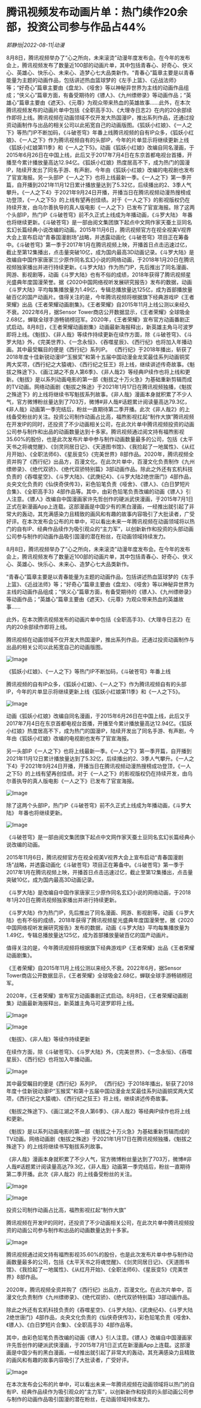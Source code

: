 # 腾讯视频发布动画片单：热门续作20余部，投资公司参与作品占44%

*郭静怡|2022-08-11|动漫*

8月8日，腾讯视频举办了“心之所向，未来滚烫”动漫年度发布会。在今年的发布会上，腾讯视频发布了数量近100部的动画片单，其中包括青春心、好奇心、侠义心、英雄心、快乐心、未来心、造梦心七大品类新作。“青春心”篇章主要是以青春能量为主题的动画作品，包括讲述热血篮球梦的《左手上篮》、《近战法师》等；“好奇心”篇章主要由《盘龙》、《哑舍》等以神秘异世界为主线的动画作品组成；“侠义心”篇章方面，有备受期待的《镖人》、《九州缥缈录》等动画作品；“英雄心”篇章主要由《遮天》、《元尊》为观众带来热血的英雄故事……此外，在本次腾讯视频发布的动画片单中包括《全职高手3》、《大理寺日志2》在内的20余部续作即将上线。腾讯视频在动画领域不仅开发大热国漫IP，推出系列作品，还通过投资动画制作与出品的相关公司以此拓宽自己的动画版图。《狐妖小红娘》、《一人之下》等热门IP不断加码，《斗破苍穹》年番上线腾讯视频的自有IP众多，《狐妖小红娘》、《一人之下》作为腾讯视频自有的头部IP，今年的片单显示将继续更新上线《狐妖小红娘第11季》和《一人之下5》。动画《狐妖小红娘》改编自同名漫画，于2015年6月26日在中国上线，此后又于2017年7月4日在东京首都电视台首播，开播至今累计播放量高达12.94亿。《狐妖小红娘》热度居高不下，成为热门的国漫IP，陆续开发出了同名手游、有声剧，今年由《狐妖小红娘》改编的电视剧也发布了官宣海报。另一头部IP《一人之下》也将上线最新一季。《一人之下》第一季开篇，自开播到2021年11月12日累计播放量达到了5.32亿，后续播出的2、3季人气攀升。《一人之下4》于2021年9月24日开播，开播当日在腾讯视频动漫热搜榜成功登顶，《一人之下5》的上线有望再创佳绩。对于《一人之下》的影视版权仍在持续开发，由乌尔善执导的真人版电影《一人之下》已发布了官宣海报。除了这两个头部IP，热门IP《斗破苍穹》前不久正式上线成为年播动画，《斗罗大陆》 年番也将继续更新。《斗破苍穹》是一部由阅文集团旗下起点中文网作家天蚕土豆同名玄幻长篇经典小说改编的动画。2015年11月6日，腾讯视频官方在视全视美V视界大会上宣布启动“青春国漫剧场”战略，并透露动画化《斗破苍穹》项目正在筹备中。《斗破苍穹》第一季于2017年1月在腾讯视频上映，开播首日点击迅速过亿，截止至第12集播出，点击量突破10亿，成为国内最高3D动画记录。《斗罗大陆》是改编自中国作家唐家三少原作同名玄幻小说的网络动画，于2018年1月20日在腾讯视频独家播出并进行持续更新。《斗罗大陆》作为热门IP，先后推出了同名漫画、网游、影视剧等，动画《斗罗大陆》也有不俗的成绩，2018年获得了腾讯视频星光盛典年度国漫荣誉。据《2020中国网络视听发展研究报告》发布的数据，动画《斗罗大陆》平均每集播放量为1.49亿，专辑总播放量达125亿，成为首部播放量破百亿的国产动画片。值得关注的是，今年腾讯视频将根据旗下经典游戏IP《王者荣耀》出品《王者荣耀动画剧集》。《王者荣耀》自2015年11月上线公测以来经久不衰。2022年6月，据Sensor Tower商店公开数据显示，《王者荣耀》全球吸金2.68亿，蝉联全球手游畅销榜冠军。2020年，《王者荣耀》宣布官方动画番剧正式启动。8月8日，《王者荣耀动画剧集》动画最新海报释出，新英雄主角马可波罗即将上线。《魁拔》、《非人哉》等续作持续更新在续作方面，除《斗破苍穹》、《斗罗大陆》外，《完美世界》、《一念永恒》、《吞噬星辰》、《西行纪》也将加入年播动画。其中最受瞩目的便是《西行纪》系列IP。 《西行纪》于2018年播出，斩获了2018年度十佳新锐动漫IP“玉猴奖”和第十五届中国动漫金龙奖最佳系列动画铜奖两大奖项，《西行纪之大猿魂》、《西行纪之狂王》将上线，继续讲述传奇故事。《魁拔之殊途下》、《画江湖之不良人第6季》、《非人哉2》等经典IP续作也将上线和更新。《魁拔》是以系列动画电影的第一部《魁拔之十万火急》为基础重新剪辑而成的TV动画。网络动画剧《魁拔之殊途》于2021年1月17日在腾讯视频独播，《魁拔之殊途下》的上线将继续书写魁拔系列故事。《非人哉》漫画本身就积累了不少人气，官方微博粉丝量达到了703万，微博#非人哉#话题累计阅读量高达79.3亿，《非人哉》动画第一季完结后，粉丝一直期待第二季开播。此次《非人哉2》的上线备受粉丝的关注。投资公司制作动画占比高，福煦影视扛起“制作大旗”腾讯视频在开发IP的同时，还投资了不少动画相关公司，在此次片单中腾讯视频投资的动画公司参与制作和出品的动画数量达到十多家。腾讯视频通过阅文持有福煦影视35.60%的股份，也是此次发布片单中参与制作动画数量最多的公司，包括《太平天书之将魂觉醒》、《剑灵同居日记》、《天道图书馆》、《我捡起了一地属性》、《从红月开始》、《全职法师6》、《星辰变5》《完美世界》8部作品。2020年，腾讯视频全资并购了《西行纪》出品方，百漫文化。在此次片单中，百漫文化负责制作《九州缥缈录》、《绝代双骄》、《绝代双骄特别篇》3部动画作品。除此之外还有玄机科技负责的《吞噬星空》、《斗罗大陆》、《武庚纪4》、《斗罗大陆2绝世唐门》4部作品，炎央文化负责的《仙侠奇侠传3》，彩色铅笔负责《哑舍》、《镖人》、《白日梦短片合集》、《全职高手3》4部作品等。其中，由彩色铅笔负责改编的动画《镖人》引人注意。《镖人》改编自中国漫画家许先哲创作的硬派武侠漫画，于2015年7月1日正式在新漫画App上连载。这部漫画是中国少有的黑白漫画，一经推出就引起了非常大的轰动，其充满感染力且精致的画风和有趣的故事内容吸引了大批读者，广受好评。在本次发布会公布的片单中，可以看出未来一年腾讯视频在动画领域将以热门的自有IP、经典作品续作为吸引观众的“主力军”，以创新新作和投资的头部动画公司参与制作的动画作品吸引国漫的潜在粉丝，在动画领域持续发力。

8月8日，腾讯视频举办了“心之所向，未来滚烫”动漫年度发布会。在今年的发布会上，腾讯视频发布了数量近100部的动画片单，其中包括青春心、好奇心、侠义心、英雄心、快乐心、未来心、造梦心七大品类新作。

“青春心”篇章主要是以青春能量为主题的动画作品，包括讲述热血篮球梦的《左手上篮》、《近战法师》等；“好奇心”篇章主要由《盘龙》、《哑舍》等以神秘异世界为主线的动画作品组成；“侠义心”篇章方面，有备受期待的《镖人》、《九州缥缈录》等动画作品；“英雄心”篇章主要由《遮天》、《元尊》为观众带来热血的英雄故事……

此外，在本次腾讯视频发布的动画片单中包括《全职高手3》、《大理寺日志2》在内的20余部续作即将上线。

腾讯视频在动画领域不仅开发大热国漫IP，推出系列作品，还通过投资动画制作与出品的相关公司以此拓宽自己的动画版图。

![Image](https://p3-sign.toutiaoimg.com/tos-cn-i-qvj2lq49k0/2c2fc1de503b4874990e9511117c6acc~noop.image?_iz=58558&from=article.pc_detail&x-expires=1660793117&x-signature=6EFYPLKcPpfYbZJTiJE593kqsK4%3D)

《狐妖小红娘》、《一人之下》等热门IP不断加码，《斗破苍穹》年番上线

腾讯视频的自有IP众多，《狐妖小红娘》、《一人之下》作为腾讯视频自有的头部IP，今年的片单显示将继续更新上线《狐妖小红娘第11季》和《一人之下5》。

![Image](https://p3-sign.toutiaoimg.com/tos-cn-i-qvj2lq49k0/13c90a8f9caa47d08d52abd38743ab15~noop.image?_iz=58558&from=article.pc_detail&x-expires=1660793117&x-signature=6Z%2F2CdefPJItou7qA6gAI6KeRko%3D)

动画《狐妖小红娘》改编自同名漫画，于2015年6月26日在中国上线，此后又于2017年7月4日在东京首都电视台首播，开播至今累计播放量高达12.94亿。《狐妖小红娘》热度居高不下，成为热门的国漫IP，陆续开发出了同名手游、有声剧，今年由《狐妖小红娘》改编的电视剧也发布了官宣海报。

另一头部IP《一人之下》也将上线最新一季。《一人之下》第一季开篇，自开播到2021年11月12日累计播放量达到了5.32亿，后续播出的2、3季人气攀升。《一人之下4》于2021年9月24日开播，开播当日在腾讯视频动漫热搜榜成功登顶，《一人之下5》的上线有望再创佳绩。对于《一人之下》的影视版权仍在持续开发，由乌尔善执导的真人版电影《一人之下》已发布了官宣海报。

![Image](https://p3-sign.toutiaoimg.com/tos-cn-i-qvj2lq49k0/86f7b76b1c1646a282abd95091cbdcca~noop.image?_iz=58558&from=article.pc_detail&x-expires=1660793117&x-signature=xk%2B1%2Fn43yaWmbfJDmyfjonvncK8%3D)

除了这两个头部IP，热门IP《斗破苍穹》前不久正式上线成为年播动画，《斗罗大陆》 年番也将继续更新。

![Image](https://p3-sign.toutiaoimg.com/tos-cn-i-qvj2lq49k0/09dbb942155e4c5081d49bf43175a82e~noop.image?_iz=58558&from=article.pc_detail&x-expires=1660793117&x-signature=TC0djk4pS%2BGzwWVyPsdh5MkvAqQ%3D)

《斗破苍穹》是一部由阅文集团旗下起点中文网作家天蚕土豆同名玄幻长篇经典小说改编的动画。

2015年11月6日，腾讯视频官方在视全视美V视界大会上宣布启动“青春国漫剧场”战略，并透露动画化《斗破苍穹》项目正在筹备中。《斗破苍穹》第一季于2017年1月在腾讯视频上映，开播首日点击迅速过亿，截止至第12集播出，点击量突破10亿，成为国内最高3D动画记录。

《斗罗大陆》是改编自中国作家唐家三少原作同名玄幻小说的网络动画，于2018年1月20日在腾讯视频独家播出并进行持续更新。

《斗罗大陆》作为热门IP，先后推出了同名漫画、网游、影视剧等，动画《斗罗大陆》也有不俗的成绩，2018年获得了腾讯视频星光盛典年度国漫荣誉。据《2020中国网络视听发展研究报告》发布的数据，动画《斗罗大陆》平均每集播放量为1.49亿，专辑总播放量达125亿，成为首部播放量破百亿的国产动画片。

值得关注的是，今年腾讯视频将根据旗下经典游戏IP《王者荣耀》出品《王者荣耀动画剧集》。

《王者荣耀》自2015年11月上线公测以来经久不衰。2022年6月，据Sensor Tower商店公开数据显示，《王者荣耀》全球吸金2.68亿，蝉联全球手游畅销榜冠军。

2020年，《王者荣耀》宣布官方动画番剧正式启动。8月8日，《王者荣耀动画剧集》动画最新海报释出，新英雄主角马可波罗即将上线。

![Image](https://p3-sign.toutiaoimg.com/tos-cn-i-qvj2lq49k0/5f84d687c95f4b4e95079ec7c4a50267~noop.image?_iz=58558&from=article.pc_detail&x-expires=1660793117&x-signature=M0ZWm3hZ8WL8kIOvOHMAbp95r0w%3D)

![Image](https://p3-sign.toutiaoimg.com/tos-cn-i-qvj2lq49k0/f6183384181e4b4587ab2f623fe2c53b~noop.image?_iz=58558&from=article.pc_detail&x-expires=1660793117&x-signature=DPq72QpXveT1cfPr8lwH9bv3YVM%3D)

《魁拔》、《非人哉》等续作持续更新

在续作方面，除《斗破苍穹》、《斗罗大陆》外，《完美世界》、《一念永恒》、《吞噬星辰》、《西行纪》也将加入年播动画。

![Image](https://p3-sign.toutiaoimg.com/tos-cn-i-qvj2lq49k0/41b70fc8690244cf816ade634563c078~noop.image?_iz=58558&from=article.pc_detail&x-expires=1660793117&x-signature=qqtVZKZ3cM3SDEPToivo6zTukp8%3D)

其中最受瞩目的便是《西行纪》系列IP。 《西行纪》于2018年播出，斩获了2018年度十佳新锐动漫IP“玉猴奖”和第十五届中国动漫金龙奖最佳系列动画铜奖两大奖项，《西行纪之大猿魂》、《西行纪之狂王》将上线，继续讲述传奇故事。

《魁拔之殊途下》、《画江湖之不良人第6季》、《非人哉2》等经典IP续作也将上线和更新。

《魁拔》是以系列动画电影的第一部《魁拔之十万火急》为基础重新剪辑而成的TV动画。网络动画剧《魁拔之殊途》于2021年1月17日在腾讯视频独播，《魁拔之殊途下》的上线将继续书写魁拔系列故事。

《非人哉》漫画本身就积累了不少人气，官方微博粉丝量达到了703万，微博#非人哉#话题累计阅读量高达79.3亿，《非人哉》动画第一季完结后，粉丝一直期待第二季开播。此次《非人哉2》的上线备受粉丝的关注。

![Image](https://p3-sign.toutiaoimg.com/tos-cn-i-qvj2lq49k0/19c34640d33140979add04801939baf7~noop.image?_iz=58558&from=article.pc_detail&x-expires=1660793117&x-signature=jq9vklsSpLN3SIYlNSXDdtu9hZA%3D)

![Image](https://p3-sign.toutiaoimg.com/tos-cn-i-qvj2lq49k0/61659c54b35a4fd28d86350e51529f5c~noop.image?_iz=58558&from=article.pc_detail&x-expires=1660793117&x-signature=RfcMLeKtOueUK09B8ogm0g44KPo%3D)

投资公司制作动画占比高，福煦影视扛起“制作大旗”

腾讯视频在开发IP的同时，还投资了不少动画相关公司，在此次片单中腾讯视频投资的动画公司参与制作和出品的动画数量达到十多家。

![Image](https://p3-sign.toutiaoimg.com/tos-cn-i-qvj2lq49k0/a5706b5a441a46e7861dd5eda5eef8fd~noop.image?_iz=58558&from=article.pc_detail&x-expires=1660793117&x-signature=sP7JIciyXv1zE3tUnBR9afCxRjU%3D)

腾讯视频通过阅文持有福煦影视35.60%的股份，也是此次发布片单中参与制作动画数量最多的公司，包括《太平天书之将魂觉醒》、《剑灵同居日记》、《天道图书馆》、《我捡起了一地属性》、《从红月开始》、《全职法师6》、《星辰变5》《完美世界》8部作品。

2020年，腾讯视频全资并购了《西行纪》出品方，百漫文化。在此次片单中，百漫文化负责制作《九州缥缈录》、《绝代双骄》、《绝代双骄特别篇》3部动画作品。

除此之外还有玄机科技负责的《吞噬星空》、《斗罗大陆》、《武庚纪4》、《斗罗大陆2绝世唐门》4部作品，炎央文化负责的《仙侠奇侠传3》，彩色铅笔负责《哑舍》、《镖人》、《白日梦短片合集》、《全职高手3》4部作品等。

其中，由彩色铅笔负责改编的动画《镖人》引人注意。《镖人》改编自中国漫画家许先哲创作的硬派武侠漫画，于2015年7月1日正式在新漫画App上连载。这部漫画是中国少有的黑白漫画，一经推出就引起了非常大的轰动，其充满感染力且精致的画风和有趣的故事内容吸引了大批读者，广受好评。

![Image](https://p3-sign.toutiaoimg.com/tos-cn-i-qvj2lq49k0/2fd626dd1d504d2a871b879cc9ca7e19~noop.image?_iz=58558&from=article.pc_detail&x-expires=1660793117&x-signature=VUFZ30Eb%2FynmWHxP7BuY384nPS0%3D)

在本次发布会公布的片单中，可以看出未来一年腾讯视频在动画领域将以热门的自有IP、经典作品续作为吸引观众的“主力军”，以创新新作和投资的头部动画公司参与制作的动画作品吸引国漫的潜在粉丝，在动画领域持续发力。

